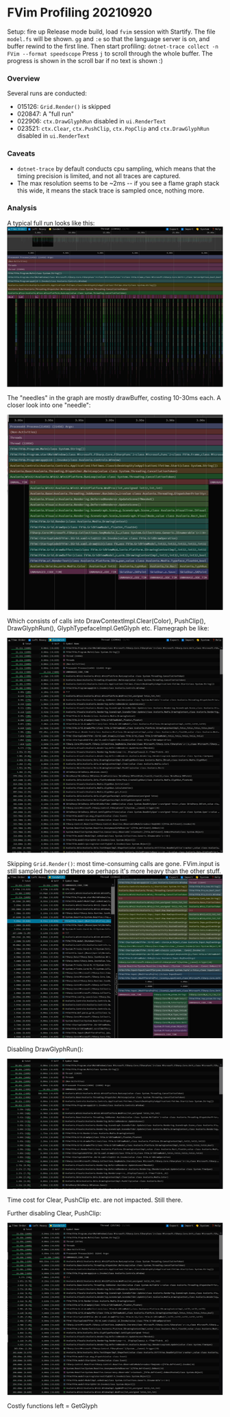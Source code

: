 # FVim Profiling 20210920

Setup: fire up Release mode build, load `fvim` session with Startify.
The file `model.fs` will be shown. `gg` and `:e` so that the language server is on, and buffer rewind to the first line.
Then start profiling: `dotnet-trace collect -n FVim --format speedscope`
Press `j` to scroll through the whole buffer. The progress is shown in the scroll bar if no text is shown :)

### Overview

Several runs are conducted:
- 015126: `Grid.Render()` is skipped
- 020847: A "full run"
- 022906: `ctx.DrawGlyphRun` disabled in `ui.RenderText`
- 023521: `ctx.Clear`, `ctx.PushClip`, `ctx.PopClip` and `ctx.DrawGlyphRun` disabled in `ui.RenderText`

### Caveats

- `dotnet-trace` by default conducts cpu sampling, which means that the timing precision is limited, and not all traces are captured.
- The max resolution seems to be ~2ms -- if you see a flame graph stack this wide, it means the stack trace is sampled once, nothing more.

### Analysis

A typical full run looks like this:
![020847_overview](020847_overview.png)
























The "needles" in the graph are mostly drawBuffer, costing 10-30ms each.
A closer look into one "needle":

![needle](020847_zoomin.png)

























Which consists of calls into DrawContextImpl.Clear(Color), PushClip(),
DrawGlyphRun(), GlyphTypefaceImpl.GetGlyph etc.
Flamegraph be like:

![020847_sandwich](020847_sandwich.png)

























Skipping `Grid.Render()`: most time-consuming calls are gone. FVim.input is
still sampled here and there so perhaps it's more heavy than the other stuff.
![015126](015126-sandwich.png)

























Disabling DrawGlyphRun():

![022906_sandwich](022906_sandwich.png)



















Time cost for Clear, PushClip etc. are not impacted. Still there.

Further disabling Clear, PushClip:

![...](023521_sandwich.png)


























Costly functions left = GetGlyph
